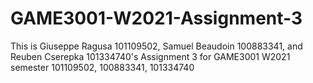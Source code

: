 # GAME3001-W2021-Assignment-3

This is Giuseppe Ragusa 101109502, Samuel Beaudoin 100883341, and Reuben Cserepka 101334740's Assignment 3 for GAME3001 W2021 semester 
101109502, 100883341, 101334740 